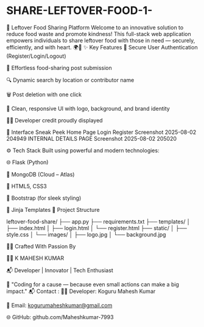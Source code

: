 # SHARE-LEFTOVER-FOOD-1-
🍱 Leftover Food Sharing Platform Welcome to an innovative solution to reduce food waste and promote kindness! This full-stack web application empowers individuals to share leftover food with those in need — securely, efficiently, and with heart. 🌍💚
✨ Key Features 🔐 Secure User Authentication (Register/Login/Logout)

📝 Effortless food-sharing post submission

🔍 Dynamic search by location or contributor name

🗑️ Post deletion with one click

🎨 Clean, responsive UI with logo, background, and brand identity

👨‍💻 Developer credit proudly displayed

📸 Interface Sneak Peek Home Page Login Register Screenshot 2025-08-02 204949 INTERNAL DETAILS PAGE Screenshot 2025-08-02 205020

⚙️ Tech Stack Built using powerful and modern technologies:

🌐 Flask (Python)

🍃 MongoDB (Cloud – Atlas)

🎨 HTML5, CSS3

🌟 Bootstrap (for sleek styling)

🧠 Jinja Templates
📁 Project Structure

leftover-food-share/ ├── app.py ├── requirements.txt ├── templates/ │ ├── index.html │ ├── login.html │ └── register.html ├── static/ │ ├── style.css │ └── images/ │ ├── logo.jpg │ └── background.jpg

👨‍💻 Crafted With Passion By

🧑‍💻 K MAHESH KUMAR

📬 Developer | Innovator | Tech Enthusiast

📌 "Coding for a cause — because even small actions can make a big impact."
📬 Contact : 👨‍💻 Developer: Koguru Mahesh Kumar

📧 Email: kogurumaheshkumar@gmail.com

🌐 GitHub: github.com/Maheshkumar-7993
